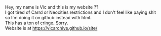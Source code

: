 Hey, my name is Vic and this is my website ??<br />
I got tired of Carrd or Neocities restrictions and I don't feel like paying shit so I'm doing it on github instead with html. <br />
This has a ton of cringe. Sorry. <br />
Website is at https://vicarchive.github.io/site/
